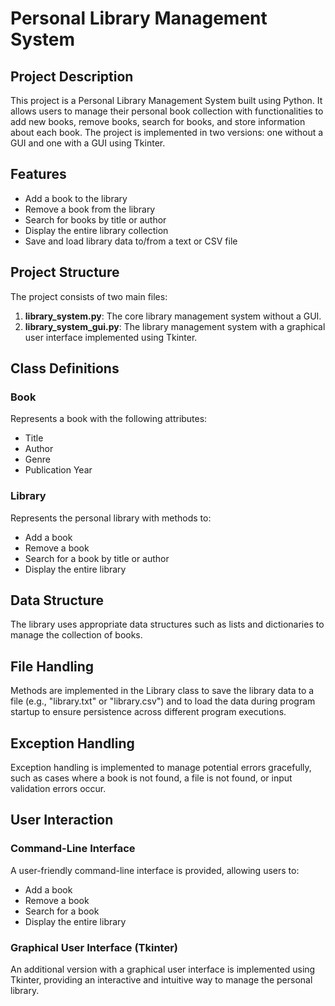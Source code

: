 # Personal Library Management System

## Project Description
This project is a Personal Library Management System built using Python. It allows users to manage their personal book collection with functionalities to add new books, remove books, search for books, and store information about each book. The project is implemented in two versions: one without a GUI and one with a GUI using Tkinter.

## Features
- Add a book to the library
- Remove a book from the library
- Search for books by title or author
- Display the entire library collection
- Save and load library data to/from a text or CSV file

## Project Structure
The project consists of two main files:
1. **library_system.py**: The core library management system without a GUI.
2. **library_system_gui.py**: The library management system with a graphical user interface implemented using Tkinter.

## Class Definitions

### Book
Represents a book with the following attributes:
- Title
- Author
- Genre
- Publication Year

### Library
Represents the personal library with methods to:
- Add a book
- Remove a book
- Search for a book by title or author
- Display the entire library

## Data Structure
The library uses appropriate data structures such as lists and dictionaries to manage the collection of books.

## File Handling
Methods are implemented in the Library class to save the library data to a file (e.g., "library.txt" or "library.csv") and to load the data during program startup to ensure persistence across different program executions.

## Exception Handling
Exception handling is implemented to manage potential errors gracefully, such as cases where a book is not found, a file is not found, or input validation errors occur.

## User Interaction

### Command-Line Interface
A user-friendly command-line interface is provided, allowing users to:
- Add a book
- Remove a book
- Search for a book
- Display the entire library

### Graphical User Interface (Tkinter)
An additional version with a graphical user interface is implemented using Tkinter, providing an interactive and intuitive way to manage the personal library.
